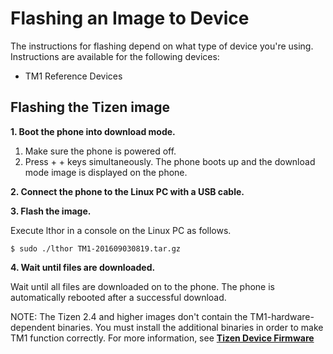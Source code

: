 # Flashing an Image to Device

The instructions for flashing depend on what type of device you're using.
Instructions are available for the following devices:
- TM1 Reference Devices

## Flashing the Tizen image

**1. Boot the phone into download mode.**

1. Make sure the phone is powered off.
2. Press <volume down> + <home> + <power> keys simultaneously.
   The phone boots up and the download mode image is displayed on the phone.

**2. Connect the phone to the Linux PC with a USB cable.**

**3. Flash the image.**

Execute lthor in a console on the Linux PC as follows.
```
$ sudo ./lthor TM1-201609030819.tar.gz
```

**4. Wait until files are downloaded.**

Wait until all files are downloaded on to the phone. The phone is automatically rebooted after a successful download.

NOTE: The Tizen 2.4 and higher images don't contain the TM1-hardware-dependent binaries. You must install the additional binaries in order to make TM1 function correctly. For more information, see **[Tizen Device Firmware](http://developer.samsung.com/tizendevice/firmware)**
